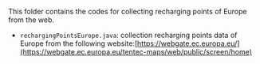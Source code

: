This folder contains the codes for collecting recharging points of Europe from the web.
 - `rechargingPointsEurope.java`:  collection recharging points data of Europe from the following website:[https://webgate.ec.europa.eu/](https://webgate.ec.europa.eu/tentec-maps/web/public/screen/home)
